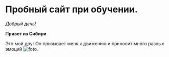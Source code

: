 
# Пробный сайт при обучении.
*Добрый день!*

__Привет из Сибири__

Это мой друг.Он призывает меня к движению и приносит много разных эмоций ![foto](https://github.com/krasased/040404/blob/main/IMG-20220611-WA0007.jpg). 
